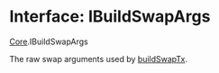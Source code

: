 # Interface: IBuildSwapArgs

[Core](../modules/Core.md).IBuildSwapArgs

The raw swap arguments used by [buildSwapTx](../classes/Core.TxBuilder.md#buildswaptx).
